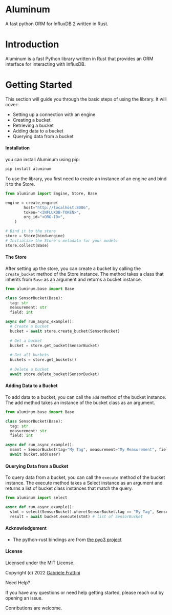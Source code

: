 
Aluminum
==========

A fast python ORM for InfluxDB 2 written in Rust.


Introduction
==========

Aluminum is a fast Python library written in Rust that provides an ORM interface for interacting with InfluxDB.


Getting Started
==========

This section will guide you through the basic steps of using the library. It will cover:

- Setting up a connection with an engine
- Creating a bucket
- Retrieving a bucket
- Adding data to a bucket
- Querying data from a bucket


#### Installation

you can install Aluminum using pip:

```sh
pip install aluminum
```

To use the library, you first need to create an instance of an engine and bind it to the Store.

```python
from aluminum import Engine, Store, Base

engine = create_engine(
        host="http://localhost:8086",
        token="<INFLUXDB-TOKEN>",
        org_id="<ORG-ID>",
    )

# Bind it to the store
store = Store(bind=engine)
# Initialize the Store's metadata for your models
store.collect(Base)
```

#### The Store

After setting up the store, you can create a bucket by calling the `create_bucket` method of the Store instance. 
The method takes a class that inherits from `Base` as an argument and returns a bucket instance. 

```python
from aluminum.base import Base

class SensorBucket(Base):
  tag: str
  measurement: str
  field: int

async def run_async_example():
  # Create a bucket
  bucket = await store.create_bucket(SensorBucket)
  
  # Get a bucket
  bucket = store.get_bucket(SensorBucket)
  
  # Get all buckets
  buckets = store.get_buckets()
  
  # Delete a bucket
  await store.delete_bucket(SensorBucket)
```

#### Adding Data to a Bucket

To add data to a bucket, you can call the `add` method of the bucket instance. The add method takes an instance of the bucket class as an argument.

```python
from aluminum.base import Base

class SensorBucket(Base):
  tag: str
  measurement: str
  field: int

async def run_async_example():
  msmnt = SensorBucket(tag="My Tag", measurement="My Measurement", field=10)
  await bucket.add(user)
```

#### Querying Data from a Bucket

To query data from a bucket, you can call the `execute` method of the bucket instance. The execute method takes a Select instance as an argument and returns a list of bucket class instances that match the query.

```python
from aluminum import select

async def run_async_example():
  stmt = select(SensorBucket).where(SensorBucket.tag == "My Tag", SensorBucket.field > 0)
  result = await bucket.execute(stmt) # list of SensorBucket
```

#### Acknowledgement

- The python-rust bindings are from [the pyo3 project](https://github.com/PyO3)

#### License

Licensed under the MIT License.

Copyright (c) 2022 [Gabriele Frattini](https://github.com/gabriel-frattini)

Need Help?

If you have any questions or need help getting started, please reach out by opening an issue.

Conributions are welcome.
